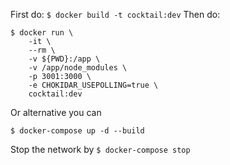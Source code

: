 First do:
`$ docker build -t cocktail:dev`
Then do: 
```
$ docker run \
    -it \
    --rm \
    -v ${PWD}:/app \
    -v /app/node_modules \
    -p 3001:3000 \
    -e CHOKIDAR_USEPOLLING=true \
    cocktail:dev

```
Or alternative you can 

```
$ docker-compose up -d --build

```
Stop the network by
`$ docker-compose stop`